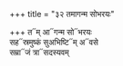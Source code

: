 +++
title = "३२ तमागन्म सोभरयः"

+++
त᳓म् आ᳓गन्म सो᳓भरयः  
सह᳓स्रमुष्कं सुअभिष्टि᳓म् अ᳓वसे  
सम्रा᳓जं त्रा᳓सदस्यवम्